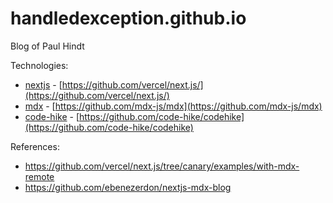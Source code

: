 # handledexception.github.io

Blog of Paul Hindt

Technologies:
- [nextjs](https://nextjs.org/) - [https://github.com/vercel/next.js/](https://github.com/vercel/next.js/)
- [mdx](https://mdxjs.com/) - [https://github.com/mdx-js/mdx](https://github.com/mdx-js/mdx)
- [code-hike](https://codehike.org/) - [https://github.com/code-hike/codehike](https://github.com/code-hike/codehike)

References:
- https://github.com/vercel/next.js/tree/canary/examples/with-mdx-remote
- https://github.com/ebenezerdon/nextjs-mdx-blog